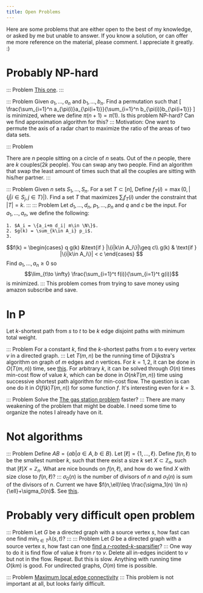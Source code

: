 ```yaml
---
title: Open Problems
---
```


Here are some problems that are either open to the best of my knowledge, or asked by me but unable to answer. If you know a solution, or can offer me more reference on the material, please comment. I appreciate it greatly. :)

# Probably NP-hard

::: Problem
  [This one](http://cs.stackexchange.com/questions/12441/is-it-np-hard-to-fill-up-bins-with-minimum-moves).
:::

::: Problem
  Given $a_1,\ldots,a_n$ and $b_1,\ldots,b_n$. Find a permutation such that
  \[ 
  \frac{\sum_{i=1}^n a_{\pi(i)}a_{\pi(i+1)}}{\sum_{i=1}^n b_{\pi(i)}b_{\pi(i+1)}}
  \]
  is minimized, where we define $\pi(n+1)=\pi(1)$.
  Is this problem NP-hard? Can we find approximation algorithm for this? 
:::
Motivation: One want to permute the axis of a radar chart to maximize the ratio of the areas of two data sets.

::: Problem

  There are $n$ people sitting on a circle of $n$ seats. Out of the $n$ people, there are $k$ couples($2k$ people). You can swap any two people. Find an algorithm that swap the least amount of times such that all the couples are sitting with his/her partner.
:::

::: Problem
  Given $n$ sets $S_1,\ldots,S_n$. For a set $T\subset [n]$, Define $f_T(i) = \max(0,|\{j| i\in S_j, j\in T\}|)$. Find a set $T$ that maximizes $\sum_{i} f_T(i)$ under the constraint that $|T|=k$. 
:::
::: Problem
  Let $d_1,\ldots,d_n$, $p_1,\ldots,p_n$ and $q$ and $c$ be the input. 
  For $a_1,\ldots,a_n$, we define the following:

    1. $A_i = \{a_i+m d_i| m\in \N\}$. 
    2. $g(k) = \sum_{k\in A_i} p_i$.
    3. 
   $$f(k)  = \begin{cases} q g(k) &\text{if } |\{i|k\in A_i\}|\geq c\\
  g(k) & \text{if } |\{i|k\in A_i\}| < c \end{cases} $$
  Find $a_1,\ldots,a_n\geq 0$ so $$\lim_{t\to \infty} \frac{\sum_{i=1}^t f(i)}{\sum_{i=1}^t g(i)}$$ is minimized. 
:::
This problem comes from trying to save money using amazon subscribe and save. 

# In P

Let $k$-shortest path from $s$ to $t$ to be $k$ edge disjoint paths with minimum total weight.

::: Problem
  For a constant $k$, find the $k$-shortest paths from $s$ to every vertex $v$ in a directed graph.
:::
Let $T(m,n)$ be the running time of Dijkstra's algorithm on graph of $m$ edges and $n$ vertices. For $k=1,2$, it can be done in $O(T(m,n))$ time, see [this](http://www.eecs.yorku.ca/course_archive/2007-08/F/6590/Notes/surballe_alg.pdf). For arbitrary $k$, it can be solved through $O(n)$ times min-cost flow of value $k$, which can be done in $O(nk T(m,n))$ time using successive shortest path algorithm for min-cost flow. The question is can one do it in $O(f(k)T(m,n))$ for some function $f$. It's interesting even for $k=3$.

::: Problem
  Solve the [The gas station problem](http://www.cs.umd.edu/projects/gas/) faster? 
:::
There are many weakening of the problem that might be doable. I need some time to organize the notes I already have on it. 

# Not algorithms

::: Problem
  Define $AB = \{ab|a\in A, b\in B\}$. Let $[\ell]=\{1,\ldots,\ell\}$. 
  Define $f(n,\ell)$ to be the smallest number $k$, such that there exist a size $k$ set $X\subset \mathbb{Z}_n$, such that $[\ell]X = \mathbb{Z}_n$. What are nice bounds on $f(n,\ell)$, and how do we find $X$ with size close to $f(n,\ell)$?
:::
$\sigma_0(n)$ is the number of divisors of $n$ and $\sigma_1(n)$ is sum of the divisors of $n$. Current we have $f(n,\ell)\leq \frac{\sigma_1(n) \ln n}{\ell}+\sigma_0(n)$. See [this](https://www.overleaf.com/read/hnqpncgrhpbv).

# Probably very difficult open problem

::: Problem
  Let $G$ be a directed graph with a source vertex $s$, how fast can one find $\min_{t\in T} \lambda(s,t)$? 
:::
::: Problem
  Let $G$ be a directed graph with a source vertex $s$, how fast can one [find a $r$-rooted-$k$-sparsifier](http://cstheory.stackexchange.com/questions/25268/sparse-subgraph-preserving-rooted-edge-connectivity-up-to-k)? 
:::
One way to do it is find flow of value $k$ from $r$ to $v$. Delete all in-edges incident to $v$ but not in the flow. Repeat. But this is slow. Anything with running time $O(km)$ is good. For undirected graphs, $O(m)$ time is possible.

::: Problem
  [Maximum local edge connectivity](http://cstheory.stackexchange.com/questions/25531/maximum-local-edge-connectivity)
:::
This problem is not important at all, but looks fairly difficult. 
